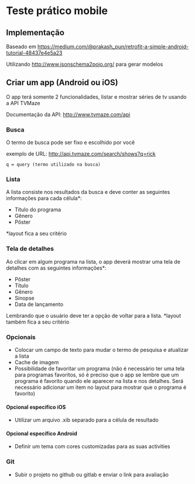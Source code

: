# Teste prático mobile

## Implementação
Baseado em https://medium.com/@prakash_pun/retrofit-a-simple-android-tutorial-48437e4e5a23

Utilizando http://www.jsonschema2pojo.org/ para gerar modelos

## Criar um app (Android ou iOS)
O app terá somente 2 funcionalidades, listar e mostrar séries de tv usando a API TVMaze

Documentação da API: http://www.tvmaze.com/api

### Busca
O termo de busca pode ser fixo e escolhido por você

exemplo de URL: http://api.tvmaze.com/search/shows?q=rick
```
q = query (termo utilizado na busca)
```

### Lista
A lista consiste nos resultados da busca e deve conter as seguintes informações para cada célula*:
- Título do programa
- Gênero
- Pôster

*layout fica a seu critério

### Tela de detalhes
Ao clicar em algum programa na lista, o app deverá mostrar uma tela de detalhes com as seguintes informações*:
- Pôster
- Título
- Gênero
- Sinopse
- Data de lançamento

Lembrando que o usuário deve ter a opção de voltar para a lista.
*layout também fica a seu critério

### Opcionais
- Colocar um campo de texto para mudar o termo de pesquisa e atualizar a lista
- Cache de imagem
- Possibilidade de favoritar um programa (não é necessário ter uma tela para programas favoritos, só é preciso que o app se lembre que um programa é favorito quando ele aparecer na lista e nos detalhes. Será necessário adicionar um item no layout para mostrar que o programa é favorito)

#### Opcional específico iOS
- Utilizar um arquivo .xib separado para a célula de resultado

#### Opcional específico Android
- Definir um tema com cores customizadas para as suas activities

### Git
- Subir o projeto no github ou gitlab e enviar o link para avaliação
